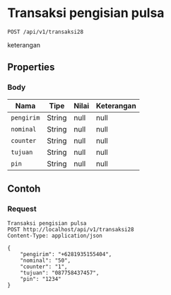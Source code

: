 # Transaksi pengisian pulsa
```http
POST /api/v1/transaksi28
```
keterangan
## Properties
### Body
Nama | Tipe | Nilai | Keterangan
--- | --- | --- | ---
<code>pengirim</code> | String | null | null
<code>nominal</code> | String | null | null
<code>counter</code> | String | null | null
<code>tujuan</code> | String | null | null
<code>pin</code> | String | null | null

## Contoh

### Request
```http
Transaksi pengisian pulsa
POST http://localhost/api/v1/transaksi28
Content-Type: application/json

{
    "pengirim": "+6281935155404",
    "nominal": "50",
    "counter": "1",
    "tujuan": "087758437457",
    "pin": "1234"
}
```
